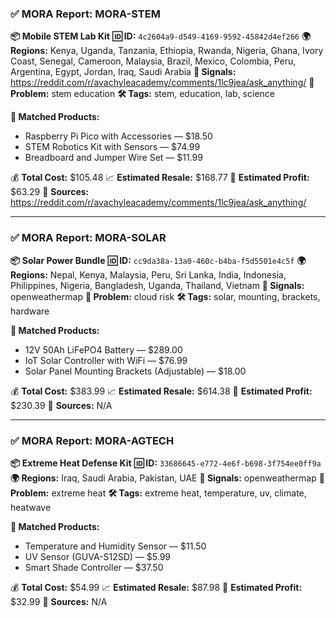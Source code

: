 ### ✅ MORA Report: MORA-STEM

**📦 Mobile STEM Lab Kit**
**🆔 ID:** `4c2604a9-d549-4169-9592-45842d4ef266`
**🌍 Regions:** Kenya, Uganda, Tanzania, Ethiopia, Rwanda, Nigeria, Ghana, Ivory Coast, Senegal, Cameroon, Malaysia, Brazil, Mexico, Colombia, Peru, Argentina, Egypt, Jordan, Iraq, Saudi Arabia
**📶 Signals:** https://reddit.com/r/avachyleacademy/comments/1lc9jea/ask_anything/
**🌾 Problem:** stem education
**🛠️ Tags:** stem, education, lab, science

**🧠 Matched Products:**
- Raspberry Pi Pico with Accessories — $18.50
- STEM Robotics Kit with Sensors — $74.99
- Breadboard and Jumper Wire Set — $11.99

💰 **Total Cost:** $105.48
📈 **Estimated Resale:** $168.77
💸 **Estimated Profit:** $63.29
📰 **Sources:** https://reddit.com/r/avachyleacademy/comments/1lc9jea/ask_anything/

---

### ✅ MORA Report: MORA-SOLAR

**📦 Solar Power Bundle**
**🆔 ID:** `cc9da38a-13a0-460c-b4ba-f5d5501e4c5f`
**🌍 Regions:** Nepal, Kenya, Malaysia, Peru, Sri Lanka, India, Indonesia, Philippines, Nigeria, Bangladesh, Uganda, Thailand, Vietnam
**📶 Signals:** openweathermap
**🌾 Problem:** cloud risk
**🛠️ Tags:** solar, mounting, brackets, hardware

**🧠 Matched Products:**
- 12V 50Ah LiFePO4 Battery — $289.00
- IoT Solar Controller with WiFi — $76.99
- Solar Panel Mounting Brackets (Adjustable) — $18.00

💰 **Total Cost:** $383.99
📈 **Estimated Resale:** $614.38
💸 **Estimated Profit:** $230.39
📰 **Sources:** N/A

---

### ✅ MORA Report: MORA-AGTECH

**📦 Extreme Heat Defense Kit**
**🆔 ID:** `33686645-e772-4e6f-b698-3f754ee0ff9a`
**🌍 Regions:** Iraq, Saudi Arabia, Pakistan, UAE
**📶 Signals:** openweathermap
**🌾 Problem:** extreme heat
**🛠️ Tags:** extreme heat, temperature, uv, climate, heatwave

**🧠 Matched Products:**
- Temperature and Humidity Sensor — $11.50
- UV Sensor (GUVA-S12SD) — $5.99
- Smart Shade Controller — $37.50

💰 **Total Cost:** $54.99
📈 **Estimated Resale:** $87.98
💸 **Estimated Profit:** $32.99
📰 **Sources:** N/A